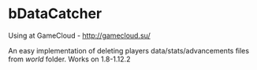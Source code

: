 # bDataCatcher

Using at GameCloud - http://gamecloud.su/

An easy implementation of deleting players data/stats/advancements files from *world* folder.
Works on 1.8-1.12.2
